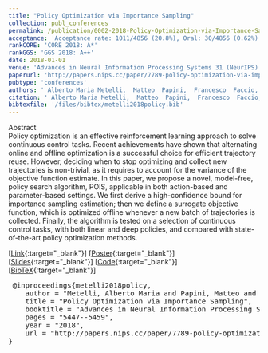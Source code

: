 ```yaml
---
title: "Policy Optimization via Importance Sampling"
collection: publ_conferences
permalink: /publication/0002-2018-Policy-Optimization-via-Importance-Sampling
acceptance: 'Acceptance rate: 1011/4856 (20.8%), Oral: 30/4856 (0.62%)'
rankCORE: 'CORE 2018: A*'
rankGGS: 'GGS 2018: A++'
date: 2018-01-01
venue: 'Advances in Neural Information Processing Systems 31 (NeurIPS)'
paperurl: 'http://papers.nips.cc/paper/7789-policy-optimization-via-importance-sampling'
pubtype: 'conferences'
authors: ' Alberto Maria Metelli,  Matteo  Papini,  Francesco  Faccio, and  Marcello  Restelli'
citation: ' Alberto Maria Metelli,  Matteo  Papini,  Francesco  Faccio, and  Marcello  Restelli&quot;Policy Optimization via Importance Sampling.&quot; Advances in Neural Information Processing Systems 31 (NeurIPS), 2018'
bibtexfile: '/files/bibtex/metelli2018policy.bib'
---
```

Abstract
 <br> Policy optimization is an effective reinforcement learning approach to solve continuous control tasks. Recent achievements have shown that alternating online and offline optimization is a successful choice for efficient trajectory reuse. However, deciding when to stop optimizing and collect new trajectories is non-trivial, as it requires to account for the variance of the objective function estimate. In this paper, we propose a novel, model-free, policy search algorithm, POIS, applicable in both action-based and parameter-based settings. We first derive a high-confidence bound for importance sampling estimation; then we define a surrogate objective function, which is optimized offline whenever a new batch of trajectories is collected. Finally, the algorithm is tested on a selection of continuous control tasks, with both linear and deep policies, and compared with state-of-the-art policy optimization methods. <br> 

 [[Link](http://papers.nips.cc/paper/7789-policy-optimization-via-importance-sampling){:target="_blank"}] [[Poster](https://albertometelli.github.io/files/poster_nips2018.pdf){:target="_blank"}] [[Slides](https://albertometelli.github.io/files/talk_nips2018.pdf){:target="_blank"}] [[Code](https://github.com/T3p/pois){:target="_blank"}] [[BibTeX](/files/bibtex/metelli2018policy.bib){:target="_blank"}] 
<pre> @inproceedings{metelli2018policy,
    author = "Metelli, Alberto Maria and Papini, Matteo and Faccio, Francesco and Restelli, Marcello",
    title = "Policy Optimization via Importance Sampling",
    booktitle = "Advances in Neural Information Processing Systems 31 ({NeurIPS})",
    pages = "5447--5459",
    year = "2018",
    url = "http://papers.nips.cc/paper/7789-policy-optimization-via-importance-sampling"
} </pre>
